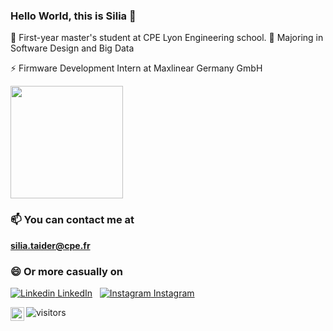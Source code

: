 ### Hello World, this is Silia 👋

💬 First-year master's student at CPE Lyon Engineering school.
🔭 Majoring in Software Design and Big Data

⚡ Firmware Development Intern at Maxlinear Germany GmbH

  <img height="180em" src="https://github-readme-stats.vercel.app/api?username=siliataider&show_icons=true&hide_border=true&&count_private=true&include_all_commits=true" />

### 📫 You can contact me at 

**silia.taider@cpe.fr**

### 😄 Or more casually on

[![Linkedin](https://i.stack.imgur.com/gVE0j.png) LinkedIn](https://www.linkedin.com/in/silia-taider-021538176/)
&nbsp;
[![Instagram](![image](https://user-images.githubusercontent.com/69010419/191535416-d94706a7-433e-4209-bf58-3cd85e5d3c05.png)) Instagram](https://www.instagram.com/siliataider)

[<img align="left" alt="Instagram" width="22px" src="https://cdn.jsdelivr.net/npm/simple-icons@v3/icons/instagram.svg" />](https://www.instagram.com/siliataider)


![visitors](https://visitor-badge.glitch.me/badge?page_id=page.id)
